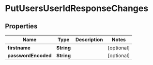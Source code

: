 

# PutUsersUserIdResponseChanges

## Properties

Name | Type | Description | Notes
------------ | ------------- | ------------- | -------------
**firstname** | **String** |  |  [optional]
**passwordEncoded** | **String** |  |  [optional]



